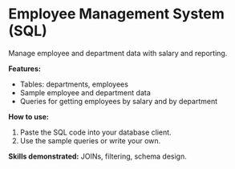 # Employee Management System (SQL)

Manage employee and department data with salary and reporting.

**Features:**
- Tables: departments, employees
- Sample employee and department data
- Queries for getting employees by salary and by department

**How to use:**
1. Paste the SQL code into your database client.
2. Use the sample queries or write your own.

**Skills demonstrated:** JOINs, filtering, schema design.
